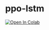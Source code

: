 # ppo-lstm

<a href="https://colab.research.google.com/github/datvodinh10/recurrent-ppo/blob/main/main.ipynb" target="_parent"><img src="https://colab.research.google.com/assets/colab-badge.svg" alt="Open In Colab"/></a>